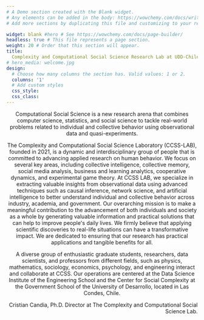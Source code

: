 ```yaml
---
# A Demo section created with the Blank widget.
# Any elements can be added in the body: https://wowchemy.com/docs/writing-markdown-latex/
# Add more sections by duplicating this file and customizing to your requirements.

widget: blank #hero # See https://wowchemy.com/docs/page-builder/
headless: true # This file represents a page section.
weight: 20 # Order that this section will appear.
title: 
  Complexity and Computational Social Science Research Lab at UDD-Chile  
# hero_media: welcome.jpg
design:
  # Choose how many columns the section has. Valid values: 1 or 2.
  columns: '1'
  # Add custom styles
  css_style:
  css_class:
---
```

<style>
html {
    font-size: calc(15px + 0.390625vw);
}
</style>

<p style="text-align: center;"> Computational Social Science is a new research arena that combines computer science, statistics, and social science to tackle real-world problems related to individual and collective behavior using observational data and quasi-experiments.</p>

<p style="text-align: center;"> The Complexity and Computational Social Science Laboratory (CCSS-LAB), founded in 2021, is a dynamic and interdisciplinary group of people that is committed to advancing applied research on human behavior. We focus on several key areas, including collective intelligence, collective memory, social media analysis, business and learning analytics, cooperative dynamics, and experimental game theory. At CCSS LAB, we specialize in extracting valuable insights from observational data using advanced techniques such as causal inference, network science, and artificial intelligence to better understand individual and collective behavior across industry, academia, and government. Our overarching mission is to make a meaningful contribution to the advancement of both individuals and society as a whole by generating valuable information and practical solutions that can help to improve people's daily lives. We firmly believe that applying scientific discoveries to real-life situations can have a transformative impact. We are dedicated to ensuring that our research has practical applications and tangible benefits for all.</p>

<p style="text-align: center;"> A diverse group of enthusiastic graduate students, researchers, data scientists, and professors from different fields, such as physics, mathematics, sociology, economics, psychology, and engineering interact and collaborate at CCSS. Our operations are centered at the Data Science Institute of the Engineering School and the Center for Social Complexity at the Government School of the University of Desarrollo, located in Las Condes, Chile. </p>

<p style="text-align: right;"> Cristian Candia, Ph.D. Director at The Complexity and Computational Social Science Lab.</p>
